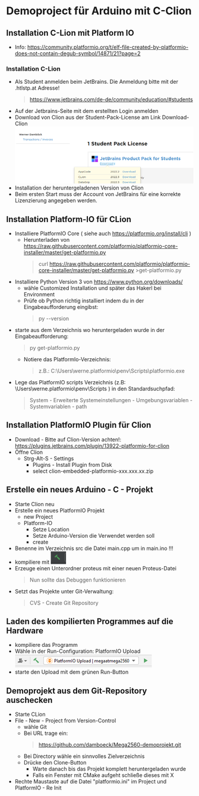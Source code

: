 # Demoproject für Arduino mit C-Clion
## Installation C-Lion mit Platform IO
* Info: https://community.platformio.org/t/elf-file-created-by-platformio-does-not-contain-degub-symbol/14871/21?page=2
### Installation C-Lion
* Als Student anmelden beim JetBrains. Die Anmeldung bitte mit der .htlstp.at Adresse!
  >https://www.jetbrains.com/de-de/community/education/#students
* Auf der Jetbrains-Seite mit dem erstellten Login anmelden
* Download von Clion aus der Student-Pack-License am Link Download-Clion
  ![img.png](img.png)
* Installation der heruntergeladenen Version von Clion
* Beim ersten Start muss der Account von JetBrains für eine korrekte Lizenzierung angegeben werden.

## Installation Platform-IO für CLion
* Installiere PlatformIO Core ( siehe auch https://platformio.org/install/cli )
  * Herunterladen von https://raw.githubusercontent.com/platformio/platformio-core-installer/master/get-platformio.py
    >curl https://raw.githubusercontent.com/platformio/platformio-core-installer/master/get-platformio.py >get-platformio.py
* Installiere Python Version 3 von https://www.python.org/downloads/
  * wähle Customized Installation und später das Hakerl bei Environment
  * Prüfe ob Python richtig installiert indem du in der Eingabeaufforderung eingibst:
    >py --version
* starte aus dem Verzeichnis wo heruntergeladen wurde in der Eingabeaufforderung:
  >py get-platformio.py
  * Notiere das PlatformIo-Verzeichnis:
    >  z.B.: C:\Users\werne\.platformio\penv\Scripts\platformio.exe
* Lege das PlatformIO scripts Verzeichnis (z.B: \Users\werne\.platformio\penv\Scripts ) in den Standardsuchpfad:
  >System - Erweiterte Systemeinstellungen - Umgebungsvariablen - Systemvariablen - path

## Installation PlatformIO Plugin für Clion
* Download - Bitte auf Clion-Version achten!: https://plugins.jetbrains.com/plugin/13922-platformio-for-clion
* Öffne Clion
  * Strg-Alt-S - Settings
    * Plugins - Install Plugin from Disk
    * select clion-embedded-platformio-xxx.xxx.xx.zip

## Erstelle ein neues Arduino - C - Projekt
* Starte Clion neu
* Erstelle ein neues PlatformIO Projekt
  * new Project
  * Platform-IO
    * Setze Location
    * Setze Arduino-Version die Verwendet werden soll
    * create
* Benenne im Verzeichnis src die Datei main.cpp um in main.ino !!!
* kompiliere mit ![img_1.png](img_1.png)
* Erzeuge einen Unterordner proteus mit einer neuen Proteus-Datei
  >Nun sollte das Debuggen funktionieren
* Setzt das Projekte unter Git-Verwaltung:
  >CVS - Create Git Repository

## Laden des kompilierten Programmes auf die Hardware
* kompiliere das Programm
* Wähle in der Run-Configuration: PlatformIO Upload
  ![img_2.png](img_2.png)
* starte den Upload mit dem grünen Run-Button

## Demoprojekt aus dem Git-Repository auschecken
* Starte CLion
* File - New - Project from Version-Control
  * wähle Git
  * Bei URL trage ein:
    >https://github.com/damboeck/Mega2560-demoprojekt.git
  * Bei Directory wähle ein sinnvolles Zielverzeichnis
  * Drücke den Clone-Button
    * Warte danach bis das Projekt komplett heruntergeladen wurde
    * Falls ein Fenster mit CMake aufgeht schließe dieses mit X
* Rechte Maustaste auf die Datei "platformio.ini" im Project und PlatformIO - Re Init